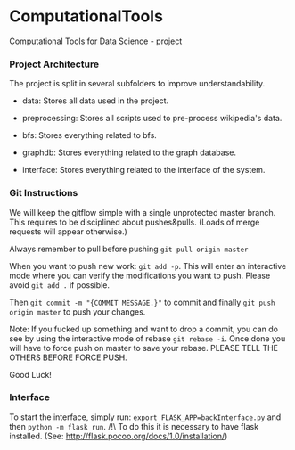 # ComputationalTools

Computational Tools for Data Science - project

### Project Architecture

The project is split in several subfolders to improve understandability.

* data: Stores all data used in the project.

* preprocessing: Stores all scripts used to pre-process wikipedia's data.

* bfs: Stores everything related to bfs.

* graphdb: Stores everything related to the graph database.

* interface: Stores everything related to the interface of the system.


### Git Instructions

We will keep the gitflow simple with a single unprotected master branch. This requires to be disciplined about pushes&pulls. (Loads of merge requests will appear otherwise.)

Always remember to pull before pushing ```git pull origin master```

When you want to push new work: ```git add -p```. This will enter an interactive mode where you can verify the modifications you want to push. Please avoid ```git add .``` if possible. 

Then ```git commit -m "{COMMIT MESSAGE.}"``` to commit and finally ```git push origin master``` to push your changes. 

Note: If you fucked up something and want to drop a commit, you can do see by using the interactive mode of rebase ```git rebase -i```. Once done you will have to force push on master to save your rebase. PLEASE TELL THE OTHERS BEFORE FORCE PUSH.

Good Luck!

### Interface

To start the interface, simply run: ```export FLASK_APP=backInterface.py``` and then ```python -m flask run```. /!\ To do this it is necessary to have flask installed. (See: http://flask.pocoo.org/docs/1.0/installation/)
